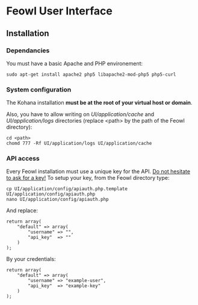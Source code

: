 # Feowl User Interface
## Installation
### Dependancies
You must have a basic Apache and PHP environement:

	sudo apt-get install apache2 php5 libapache2-mod-php5 php5-curl

### System configuration
The Kohana installation <b>must be at the root of your virtual host or domain</b>.

Also, you have to allow writing on <em>UI/application/cache</em> and <em>UI/application/logs</em> directories (replace 	&lt;path> by the path of the Feowl directory):

	cd <path>
	chomd 777 -Rf UI/application/logs UI/application/cache

### API access
Every Feowl installation must use a unique key for the API. [Do not hesitate to ask for a key!](mailto:contact@feowl.com)
To setup your key, from the Feowl directory type:

	cp UI/application/config/apiauth.php.template UI/application/config/apiauth.php
	nano UI/application/config/apiauth.php
	
And replace:

	return array(
		"default" => array(
			"username" => "",
			"api_key"  => ""
		)
	);
	
By your credentials:

	return array(
		"default" => array(
			"username" => "example-user",
			"api_key"  => "example-key"
		)
	);
